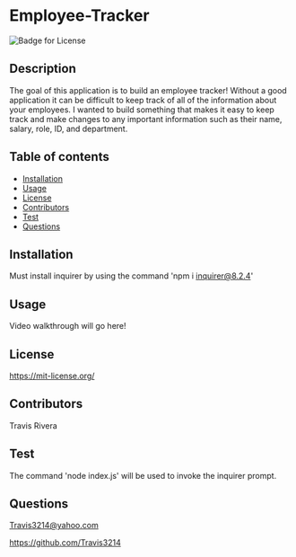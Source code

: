 # Employee-Tracker
  ![Badge for License](https://shields.io/badge/license-MIT-red.svg)

  ## Description
  The goal of this application is to build an employee tracker! Without a good application it can be difficult to keep track of all of the information about your employees. I wanted to build something that makes it easy to keep track and make changes to any important information such as their name, salary, role, ID, and department.

  ## Table of contents
  * [Installation](#installation)
  * [Usage](#usage)
  * [License](#license)
  * [Contributors](#contributors)
  * [Test](#test)
  * [Questions](#questions)

  ## Installation
  Must install inquirer by using the command 'npm i inquirer@8.2.4'

  ## Usage
  Video walkthrough will go here!

  ## License
  https://mit-license.org/

  ## Contributors
  Travis Rivera

  ## Test
  The command 'node index.js' will be used to invoke the inquirer prompt.

  ## Questions
  Travis3214@yahoo.com

  https://github.com/Travis3214
  